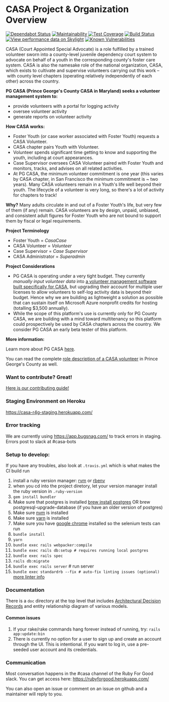 # CASA Project & Organization Overview
[![Dependabot Status](https://api.dependabot.com/badges/status?host=github&repo=rubyforgood/casa)](https://dependabot.com)
[![Maintainability](https://api.codeclimate.com/v1/badges/???/maintainability)](https://codeclimate.com/github/rubyforgood/casa/maintainability)
[![Test Coverage](https://api.codeclimate.com/v1/badges/???/test_coverage)](https://codeclimate.com/github/rubyforgood/casa/test_coverage)
[![Build Status](https://travis-ci.org/rubyforgood/casa.svg?branch=master)](https://travis-ci.org/rubyforgood/casa) 
[![View performance data on Skylight](https://badges.skylight.io/status/tFh7xrs3Qnaf.svg?token=1C-Q7p8jEFlG7t69Yl5DaJwa-ipWI8gLw9wLJf53xmQ)](https://www.skylight.io/app/applications/tFh7xrs3Qnaf)
[![Known Vulnerabilities](https://snyk.io/test/github/rubyforgood/casa/badge.svg)](https://snyk.io/test/github/rubyforgood/casa)

CASA (Court Appointed Special Advocate) is a role fulfilled by a trained volunteer sworn into a county-level juvenile dependency court system to advocate on behalf of a youth in the corresponding county's foster care system. CASA is also the namesake role of the national organization, CASA, which exists to cultivate and supervise volunteers carrying out this work – with county level chapters (operating relatively independently of each other) across the country. 

**PG CASA (Prince George's County CASA in Maryland) seeks a volunteer management system to:**
- provide volunteers with a portal for logging activity
- oversee volunteer activity
- generate reports on volunteer activity

**How CASA works:**
- Foster Youth (or case worker associated with Foster Youth) requests a CASA Volunteer.
- CASA chapter pairs Youth with Volunteer.
- Volunteer spends significant time getting to know and supporting the youth, including at court appearances.
- Case Supervisor oversees CASA Volunteer paired with Foster Youth and monitors, tracks, and advises on all related activities.
- At PG CASA, the minimum volunteer commitment is one year (this varies by CASA chapter, in San Francisco the minimum commitment is ~ two years). Many CASA volunteers remain in a Youth's life well beyond their youth. The lifecycle of a volunteer is very long, so there's a lot of activity for chapters to track!

**Why?**
Many adults circulate in and out of a Foster Youth's life, but very few of them (if any) remain. CASA volunteers are by design, unpaid, unbiased, and consistent adult figures for Foster Youth who are not bound to support them by fiscal or legal requirements.

**Project Terminology**
- Foster Youth = _CasaCase_
- CASA Volunteer = _Volunteer_
- Case Supervisor = _Case Supervisor_
- CASA Administrator = _Superadmin_

**Project Considerations**
- PG CASA is operating under a very tight budget. They currently _manually input volunteer data_ into [a volunteer management software built specifically for CASA](http://www.simplyoptima.com/), but upgrading their account for multiple user licenses to allow volunteers to self-log activity data is beyond their budget. Hence why we are building as lightweight a solution as possible that can sustain itself on Microsoft Azure nonprofit credits for hosting (totalling $3,500 annually).
- While the scope of this platform's use is currently only for PG County CASA, we are building with a mind toward multitenancy so this platform could prospectively be used by CASA chapters across the country. We consider PG CASA an early beta tester of this platform.


**More information:**

Learn more about PG CASA [here](https://pgcasa.org/).

You can read the complete [role description of a CASA volunteer](https://pgcasa.org/volunteer-description/) in Prince George's County as well.

### Want to contribute? Great!

[Here is our contributing guide!](./CONTRIBUTING.md)

### Staging Environment on Heroku

https://casa-r4g-staging.herokuapp.com/

### Error tracking

We are currently using https://app.bugsnag.com/ to track errors in staging. Errors post to slack at #casa-bots 

### Setup to develop:

If you have any troubles, also look at `.travis.yml` which is what makes the CI build run

1. install a ruby version manager: [rvm](https://rvm.io/) or [rbenv](https://github.com/rbenv/rbenv)
1. when you cd into the project diretory, let your version manager install the ruby version in `.ruby-version`
1. `gem install bundler`
1. Make sure that postgres is installed [brew install postgres](https://wiki.postgresql.org/wiki/Homebrew) OR brew postgresql-upgrade-database (if you have an older version of postgres)
1. Make sure [nvm](https://github.com/nvm-sh/nvm#installing-and-updating) is installed
1. Make sure [yarn](https://classic.yarnpkg.com/en/docs/instal) is installed
1. Make sure you have [google chrome](https://chromedriver.chromium.org/) installed so the selenium tests can run
1. `bundle install`
1. `yarn`
1. `bundle exec rails webpacker:compile`
1. `bundle exec rails db:setup # requires running local postgres`
1. `bundle exec rails spec`
1. `rails db:migrate`
1. `bundle exec rails server` # run server
1. `bundle exec standardrb --fix # auto-fix linting issues (optional)` [more linter info](https://github.com/testdouble/standard)

### Documentation

There is a `doc` directory at the top level that includes [Architectural Decision Records](http://thinkrelevance.com/blog/2011/11/15/documenting-architecture-decisions) and entity relationship diagram of various models.

#### Common issues

1. If your rake/rake commands hang forever instead of running, try: `rails app:update:bin`
1. There is currently no option for a user to sign up and create an account through the UI. This is intentional. If you want to log in, use a pre-seeded user account and its credentials.

### Communication

Most conversation happens in the #casa channel of the Ruby For Good slack. You can get access here: https://rubyforgood.herokuapp.com/

You can also open an issue or comment on an issue on github and a maintainer will reply to you. 
